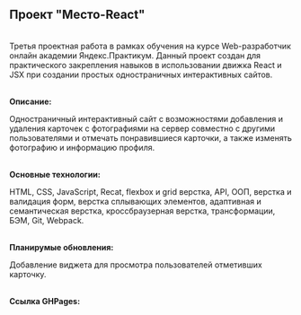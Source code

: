 <h2>Проект "Место-React"</h2>

<br>Третья проектная работа в рамках обучения на курсе Web-разработчик онлайн академии Яндекс.Практикум. Данный проект создан для практического закрепления навыков в использовании движка React и JSX при создании простых одностраничных интерактивных сайтов.

<br><strong>Описание:</strong> <p>Одностраничный интерактивный сайт с возможностями добавления и удаления карточек с фотографиями на сервер совместно с другими пользователями и отмечать понравившиеся карточки, а также изменять фотографию и информацию профиля.</p>

<br><strong>Основные технологии:</strong> <p>HTML, CSS, JavaScript, Recat, flexbox и grid верстка, API, ООП, верстка и валидация форм, верстка сплывающих элементов, адаптивная и семантическая верстка, кроссбраузерная верстка, трансформации, БЭМ, Git, Webpack.</p>

<br><strong>Планирумые обновления:</strong> <p>Добавление виджета для просмотра пользователей отметивших карточку.</p>

<br><strong>Ссылка GHPages:</strong>
